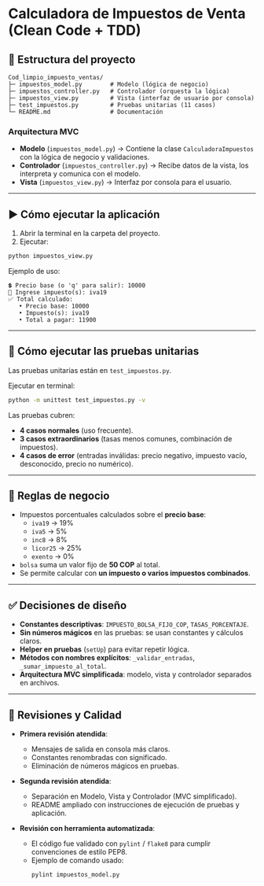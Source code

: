 # Calculadora de Impuestos de Venta (Clean Code + TDD)


## 📂 Estructura del proyecto

```
Cod_limpio_impuesto_ventas/
├─ impuestos_model.py        # Modelo (lógica de negocio)
├─ impuestos_controller.py   # Controlador (orquesta la lógica)
├─ impuestos_view.py         # Vista (interfaz de usuario por consola)
├─ test_impuestos.py         # Pruebas unitarias (11 casos)
└─ README.md                 # Documentación
```

### Arquitectura MVC
- **Modelo** (`impuestos_model.py`) → Contiene la clase `CalculadoraImpuestos` con la lógica de negocio y validaciones.  
- **Controlador** (`impuestos_controller.py`) → Recibe datos de la vista, los interpreta y comunica con el modelo.  
- **Vista** (`impuestos_view.py`) → Interfaz por consola para el usuario.  

---

## ▶️ Cómo ejecutar la aplicación 

1. Abrir la terminal en la carpeta del proyecto.  
2. Ejecutar:

```bash
python impuestos_view.py
```

Ejemplo de uso:

```
💲 Precio base (o 'q' para salir): 10000
🧾 Ingrese impuesto(s): iva19
✅ Total calculado:
   • Precio base: 10000
   • Impuesto(s): iva19
   • Total a pagar: 11900
```

---

## 🧪 Cómo ejecutar las pruebas unitarias

Las pruebas unitarias están en `test_impuestos.py`.  

Ejecutar en terminal:

```bash
python -m unittest test_impuestos.py -v
```

Las pruebas cubren:
- **4 casos normales** (uso frecuente).  
- **3 casos extraordinarios** (tasas menos comunes, combinación de impuestos).  
- **4 casos de error** (entradas inválidas: precio negativo, impuesto vacío, desconocido, precio no numérico).  

---

## 📜 Reglas de negocio

- Impuestos porcentuales calculados sobre el **precio base**:  
  - `iva19` → 19%  
  - `iva5` → 5%  
  - `inc8` → 8%  
  - `licor25` → 25%  
  - `exento` → 0%  
- `bolsa` suma un valor fijo de **50 COP** al total.  
- Se permite calcular con **un impuesto o varios impuestos combinados**.  

---

## ✅ Decisiones de diseño 

- **Constantes descriptivas**: `IMPUESTO_BOLSA_FIJO_COP`, `TASAS_PORCENTAJE`.  
- **Sin números mágicos** en las pruebas: se usan constantes y cálculos claros.  
- **Helper en pruebas** (`setUp`) para evitar repetir lógica.  
- **Métodos con nombres explícitos**: `_validar_entradas`, `_sumar_impuesto_al_total`.  
- **Arquitectura MVC simplificada**: modelo, vista y controlador separados en archivos.  

---

## 🔄 Revisiones y Calidad

- **Primera revisión atendida**:  
  - Mensajes de salida en consola más claros.  
  - Constantes renombradas con significado.  
  - Eliminación de números mágicos en pruebas.  

- **Segunda revisión atendida**:  
  - Separación en Modelo, Vista y Controlador (MVC simplificado).  
  - README ampliado con instrucciones de ejecución de pruebas y aplicación.  

- **Revisión con herramienta automatizada**:  
  - El código fue validado con `pylint` / `flake8` para cumplir convenciones de estilo PEP8.  
  - Ejemplo de comando usado:  
    ```bash
    pylint impuestos_model.py
    ```  
